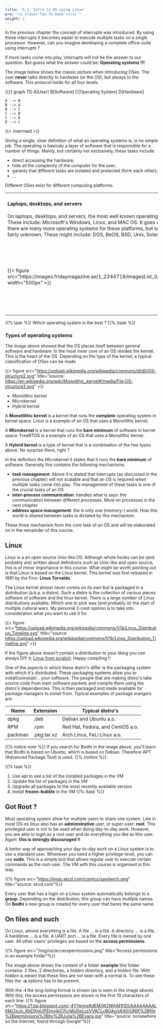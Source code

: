 ```yaml
---
title: '5.1: Intro to OS using Linux'
pre: "<i class='fas fa-book'></i> "
weight: 1
---
```


<!--
&laquo;&nbsp;[Back to Table of Contents](/)<br/>

<hr/>
< !--
&raquo;&nbsp;[Naar de labo opgave](#oef)
-->

In the previous chapter the concept of interrupts was introduced. By using these interrupts it becomes easier to execute multiple tasks on a single processor. However, can you imagine developing a complete office-suite using interrupts ? 

If more tasks come into play, interrupts will not be the answer to our question. But guess what the answer could be: **Operating systems !!!**

The image below shows the classic picture when introducing OSes. The user **never** talks directly to hardware (or the OS), but always to the software. This protocol holds for all four levels.

{{<mermaid>}}
graph TD
    A[User]
    B[Software]
    C[Operating System]
    D[Hardware]
    
    A --> B
    B --> A
    B --> C
    C --> B
    C --> D
    D --> C
{{< /mermaid >}}

Giving a single, clear definition of what an operating systems is, is no simple job. The operating is basicaly a layer of software that is responsible for a number of things. Mainly, but certainly not exclusively, these tasks include:

* direct accessing the hardware;
* hide all the complexity of the computer for the user;
* garanty that different tasks are isolated and protected (form each other);
* ...

Different OSes exist for different computing platforms.
<table style="border: 0px;">
    <tr>
        <td width="50%"><h4>Laptops, desktops, and servers</h4>On laptops, desktops, and servers, the most well known operating systems are used. These include: Microsoft's Windows, Linux, and MAC OS. It goes without saying that there are many more operating systems for these platforms, but some/many of them are fairly unknown. These might include: DOS, BeOS, BSD, Unix, Solaris, SunOS, ...</td>
        <td>{{< figure src="https://3.imimg.com/data3/OP/NK/MY-2971758/laptop-desktop-and-server-trading-service-250x250.jpg" width="500px" >}}</td>
    </tr>
    <tr><td>{{< figure src="https://images.fridaymagazine.ae/1_2244719/imagesList_0/159508486_main.jpg" width="500px" >}}</td>
        <td><h4>Embedded systems</h4>Embedded systems come in many flavours, colours and sizes. Typically, these devices are smaller and have fewer features than the laptops and co do. It goes without saying that the OSes that run on embedded systems are different to, or at least ported from, the other OSes. A number of OSes for embedded systems are: Android, FreeRTOS, Symbian, mbedOS, and brickOS.</td></tr>
</table>


{{% task %}}
Which operating system is the best ?
{{% /task %}}

### Types of operating systems

The image above showed that the OS places itself between general software and hardware. In the most inner core of an OS resides the kernel. This is the heart of the OS. Depending on the type of the kernel, a typical classification of OSes can be made

{{< figure src="https://upload.wikimedia.org/wikipedia/commons/d/d0/OS-structure2.svg" title="source: https://en.wikipedia.org/wiki/Monolithic_kernel#/media/File:OS-structure2.svg" >}}

* Monolithic kernel
* Microkernel
* Hybrid kernel

A **Monotlithic kernel** is a kernel that runs the __complete__ operating system in kernel space.
Linux is a example of an OS that uses a Monolithic kernel.

A **Microkernel** is a kernel that runs the __bare minimum__ of software in kernel space.
FreeRTOS is a example of an OS that uses a Monolithic kernel.

A **Hybrid kernel** is a type of kernel that is a combination of the two types above. No surprise there, right ?

In the definition the Microkernel it states that it runs the **bare minimum** of software. Generally this contains the following mechanisms: 

* **task management**: Above it is stated that interrupts (as discussed in the previous chapter) will not scalable and that an OS is required when multiple tasks come into play. The management of these tasks is one of the crucial tasks of an OS
* **inter-process communication**: handles what is says: the communication between different processes. More on processes in the next chapter.
* **address space management**: the is only one (memory-) world. How this world is shared between tasks is dictated by this mechanism.

These three mechanism form the core task of an OS and will be elaborated on in the remainder of this course.

## Linux

Linux is a an open source Unix-like OS. Although whole books can be (and probably are) written about definitions such as Unix-like and open source, this is of minor importance in this course. What might be worth pointing out is that Linux is based on the Linux kernel. This kernel was first released in 1991 by the Finn: **Linus Torvalds**. 

The Linux kernel almost never comes on its own but is packaged in a distribution (a.k.a. a distro). Such a distro is the collection of various pieces software of software and the linux kernel. There is a large number of Linux distributions available. Which one to pick was (and probably is) the start of multiple cultural wars. My personal 2-cent opinion is to take into consideration what you want to use it for.

{{< figure src="https://upload.wikimedia.org/wikipedia/commons/1/1b/Linux_Distribution_Timeline.svg" title="source: https://upload.wikimedia.org/wikipedia/commons/1/1b/Linux_Distribution_Timeline.svg" >}}


If the figure above doesn't contain a distribution to your liking you can always DIY it: [Linux from scratch](http://www.linuxfromscratch.org/). Happy compiling !!


One of the aspects in which these distro's differ is the packaging system with which it's distributed. These packaging systems allow you to install/uninstall/... your software. The people that are making distro's take source code from main software packets and compile them using the distro's dependencies. This is then packaged and made available for package managers to install from. Typical examples of package mangers are:

| Name | Extension | Typical distro's |
|---|---|---|
| dpkg | .deb | Debian and Ubuntu a.o.|
| RPM | .rpm | Red Hat, Fedora, and CentOS a.o. |
| packman | .pkg.tar.xz | Arch Linux, FeLi Linux a.o. |

{{% notice note %}}
If you search for Bodhi in the image above, you'll learn that Bodhi is based on Ubuntu, which is based on Debian. Therefore APT (Advanced Package Tool) is used.
{{% /notice %}}

{{% task %}}
1. Use apt to see a list of the installed packages in the VM
2. Update the list of packages in the VM
3. Upgrade all packages to the most recently available version
4. Install **frozen-bubble** in the VM
{{% /task %}}


## Got Root ?
Most operating system allow for multiple users to share one system. Like in most OS-es linux also has an **administrative** user, or super-user: **root**. This privileged user is not to be used when doing day-to-day work. However, you are able to login as a root user and do everything you like as this user. Again: **this is strongly discouraged !!** 

A better way of approaching your day-to-day work on a Linux system is to use a standard user. Whenever you need a higher privilege-level, you can use **sudo**. This is a simple tool that allows regular user to execute certain commands as the root-user. The VM with this course is organised in this way.

{{% figure src="https://imgs.xkcd.com/comics/sandwich.png" title="source: xkcd.com"%}}

Every user that has a login on a Linux system automatically belongs to a **group**. Depending on the distribution, this group can have multiple names. On **Bodhi** a new group is created for every user that bares the same name.

## On files and such
On Linux, almost everything is a file. A file ... is a file. A directory ... is a file. A harddrive ... is a file. A UART port ... is a file. Every file is owned by one user. All other users' privileges are based on the **access permissions**.

{{% figure src="/img/os/accesspermissions.png" title="Access permissions in an example folder"%}}

The image above shows the content of a folder **example** this folder contains: 2 files, 2 directories, a *hidden* directory, and a *hidden* file. With *hidden* is meant that these files are not seen with a normal *ls*. To see these files the **-a** options has to be present.

With the **-l** the *long listing* format is shown (as is seen in the image above). With this, the access permissions are shown in the first 10 characters of each line:
{{% figure src="https://1.bp.blogspot.com/-4YYentw6dEM/W2WjhM1l1DI/AAAAAAAAL6M/2pJn_KbDXmUPEImvikiCFcnWJ0pLvzVVACLcBGAs/s640/UNIX%2Bfile%2Bpermissions%2Bby%2BJulia%2BEvans.jpg" title="source: somewhere on the Internet, found through Google"%}}
